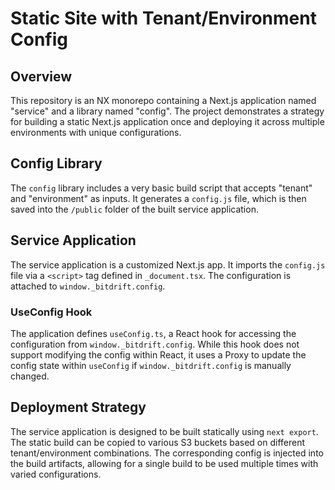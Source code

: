 # Static Site with Tenant/Environment Config

## Overview

This repository is an NX monorepo containing a Next.js application named "service" and a library named "config". The project demonstrates a strategy for building a static Next.js application once and deploying it across multiple environments with unique configurations.

## Config Library

The `config` library includes a very basic build script that accepts "tenant" and "environment" as inputs. It generates a `config.js` file, which is then saved into the `/public` folder of the built service application.

## Service Application

The service application is a customized Next.js app. It imports the `config.js` file via a `<script>` tag defined in `_document.tsx`. The configuration is attached to `window._bitdrift.config`.

### UseConfig Hook

The application defines `useConfig.ts`, a React hook for accessing the configuration from `window._bitdrift.config`. While this hook does not support modifying the config within React, it uses a Proxy to update the config state within `useConfig` if `window._bitdrift.config` is manually changed.

## Deployment Strategy

The service application is designed to be built statically using `next export`. The static build can be copied to various S3 buckets based on different tenant/environment combinations. The corresponding config is injected into the build artifacts, allowing for a single build to be used multiple times with varied configurations.
